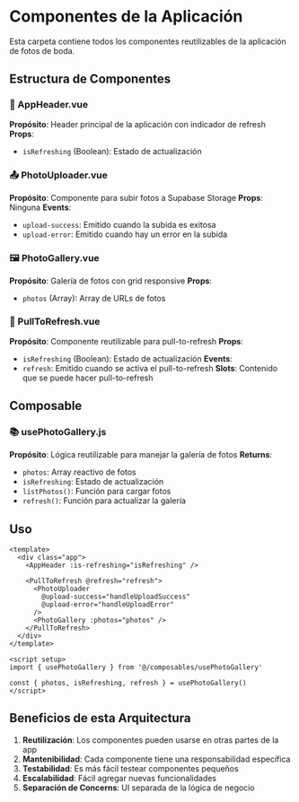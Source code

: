 # Componentes de la Aplicación

Esta carpeta contiene todos los componentes reutilizables de la aplicación de fotos de boda.

## Estructura de Componentes

### 📱 AppHeader.vue
**Propósito**: Header principal de la aplicación con indicador de refresh
**Props**:
- `isRefreshing` (Boolean): Estado de actualización

### 📤 PhotoUploader.vue
**Propósito**: Componente para subir fotos a Supabase Storage
**Props**: Ninguna
**Events**:
- `upload-success`: Emitido cuando la subida es exitosa
- `upload-error`: Emitido cuando hay un error en la subida

### 🖼️ PhotoGallery.vue
**Propósito**: Galería de fotos con grid responsive
**Props**:
- `photos` (Array): Array de URLs de fotos

### 🔄 PullToRefresh.vue
**Propósito**: Componente reutilizable para pull-to-refresh
**Props**:
- `isRefreshing` (Boolean): Estado de actualización
**Events**:
- `refresh`: Emitido cuando se activa el pull-to-refresh
**Slots**: Contenido que se puede hacer pull-to-refresh

## Composable

### 📚 usePhotoGallery.js
**Propósito**: Lógica reutilizable para manejar la galería de fotos
**Returns**:
- `photos`: Array reactivo de fotos
- `isRefreshing`: Estado de actualización
- `listPhotos()`: Función para cargar fotos
- `refresh()`: Función para actualizar la galería

## Uso

```vue
<template>
  <div class="app">
    <AppHeader :is-refreshing="isRefreshing" />
    
    <PullToRefresh @refresh="refresh">
      <PhotoUploader 
        @upload-success="handleUploadSuccess"
        @upload-error="handleUploadError"
      />
      <PhotoGallery :photos="photos" />
    </PullToRefresh>
  </div>
</template>

<script setup>
import { usePhotoGallery } from '@/composables/usePhotoGallery'

const { photos, isRefreshing, refresh } = usePhotoGallery()
</script>
```

## Beneficios de esta Arquitectura

1. **Reutilización**: Los componentes pueden usarse en otras partes de la app
2. **Mantenibilidad**: Cada componente tiene una responsabilidad específica
3. **Testabilidad**: Es más fácil testear componentes pequeños
4. **Escalabilidad**: Fácil agregar nuevas funcionalidades
5. **Separación de Concerns**: UI separada de la lógica de negocio
